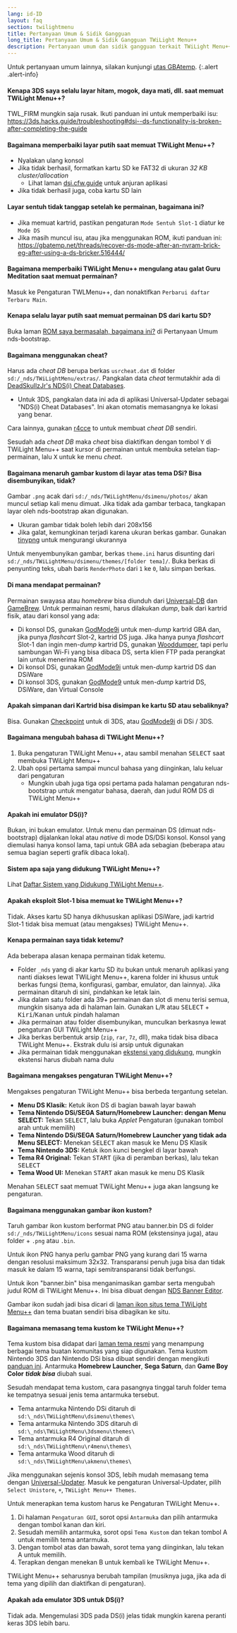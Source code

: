 ```yaml
---
lang: id-ID
layout: faq
section: twilightmenu
title: Pertanyaan Umum & Sidik Gangguan
long_title: Pertanyaan Umum & Sidik Gangguan TWiLight Menu++
description: Pertanyaan umum dan sidik gangguan terkait TWiLight Menu++
---
```


Untuk pertanyaan umum lainnya, silakan kunjungi [utas GBAtemp](https://gbatemp.net/threads/ds-i-3ds-twilight-menu-gui-for-ds-i-games-and-ds-i-menu-replacement.472200/).
{:.alert .alert-info}

#### Kenapa 3DS saya selalu layar hitam, mogok, daya mati, dll. saat memuat TWiLight Menu++?
TWL_FIRM mungkin saja rusak. Ikuti panduan ini untuk memperbaiki isu: <https://3ds.hacks.guide/troubleshooting#dsi--ds-functionality-is-broken-after-completing-the-guide>

#### Bagaimana memperbaiki layar putih saat memuat TWiLight Menu++?
- Nyalakan ulang konsol
- Jika tidak berhasil, formatkan kartu SD ke FAT32 di ukuran *32 KB cluster/allocation*
    - Lihat laman [dsi.cfw.guide](https://dsi.cfw.guide/sd-card-setup.html) untuk anjuran aplikasi
- Jika tidak berhasil juga, coba kartu SD lain

#### Layar sentuh tidak tanggap setelah ke permainan, bagaimana ini?
- Jika memuat kartrid, pastikan pengaturan `Mode Sentuh Slot-1` diatur ke `Mode DS`
- Jika masih muncul isu, atau jika menggunakan ROM, ikuti panduan ini: https://gbatemp.net/threads/recover-ds-mode-after-an-nvram-brick-eg-after-using-a-ds-bricker.516444/

#### Bagaimana memperbaiki TWiLight Menu++ mengulang atau galat Guru Meditation saat memuat permainan?
Masuk ke Pengaturan TWLMenu++, dan nonaktifkan `Perbarui daftar Terbaru Main`.

#### Kenapa selalu layar putih saat memuat permainan DS dari kartu SD?
Buka laman [ROM saya bermasalah, bagaimana ini?](../nds-bootstrap/faq?faq=im-having-issues-with-my-roms-what-should-i-do) di Pertanyaan Umum nds-bootstrap.

#### Bagaimana menggunakan cheat?
Harus ada *cheat DB* berupa berkas `usrcheat.dat` di folder `sd:/_nds/TWiLightMenu/extras/`. Pangkalan data *cheat* termutakhir ada di [DeadSkullzJr's NDS(i) Cheat Databases](https://gbatemp.net/threads/488711/).
- Untuk 3DS, pangkalan data ini ada di aplikasi Universal-Updater sebagai "NDS(i) Cheat Databases". Ini akan otomatis memasangnya ke lokasi yang benar.

Cara lainnya, gunakan [r4cce](https://web.archive.org/web/20241130133125/http://hp.vector.co.jp/authors/VA013928/soft_en.html) to untuk membuat *cheat DB* sendiri.

Sesudah ada *cheat DB* maka *cheat* bisa diaktifkan dengan tombol <kbd class="face">Y</kbd> di TWiLight Menu++ saat kursor di permainan untuk membuka setelan tiap-permainan, lalu <kbd class="face">X</kbd> untuk ke menu *cheat*.

#### Bagaimana menaruh gambar kustom di layar atas tema DSi? Bisa disembunyikan, tidak?
Gambar `.png` acak dari `sd:/_nds/TWiLightMenu/dsimenu/photos/` akan muncul setiap kali menu dimuat. Jika tidak ada gambar terbaca, tangkapan layar oleh nds-bootstrap akan digunakan.

- Ukuran gambar tidak boleh lebih dari 208x156
- Jika galat, kemungkinan terjadi karena ukuran berkas gambar. Gunakan [tinypng](https://tinypng.com) untuk mengurangi ukurannya

Untuk menyembunyikan gambar, berkas `theme.ini` harus disunting dari `sd:/_nds/TWiLightMenu/dsimenu/themes/[folder tema]/`. Buka berkas di penyunting teks, ubah baris `RenderPhoto` dari `1` ke `0`, lalu simpan berkas.

#### Di mana mendapat permainan?
Permainan swayasa atau *homebrew* bisa diunduh dari [Universal-DB](https://db.universal-team.net/ds) dan [GameBrew](https://www.gamebrew.org/wiki/List_of_all_DS_homebrew#Games). Untuk permainan resmi, harus dilakukan *dump*, baik dari kartrid fisik, atau dari konsol yang ada:
- Di konsol DS, gunakan [GodMode9i](https://github.com/DS-Homebrew/GodMode9i/releases) untuk men-*dump* kartrid GBA dan, jika punya *flashcart* Slot-2, kartrid DS juga. Jika hanya punya *flashcart* Slot-1 dan ingin men-*dump* kartrid DS, gunakan [Wooddumper](https://digiex.net/attachments/wooddumper_r89-zip.14735/), tapi perlu sambungan Wi-Fi yang bisa dibaca DS, serta klien FTP pada perangkat lain untuk menerima ROM
- Di konsol DSi, gunakan [GodMode9i](https://github.com/DS-Homebrew/GodMode9i/releases) untuk men-*dump* kartrid DS dan DSiWare
- Di konsol 3DS, gunakan [GodMode9](https://github.com/d0k3/GodMode9/releases) untuk men-*dump* kartrid DS, DSiWare, dan Virtual Console

#### Apakah simpanan dari Kartrid bisa disimpan ke kartu SD atau sebaliknya?
Bisa. Gunakan [Checkpoint](https://github.com/FlagBrew/Checkpoint/releases) untuk di 3DS, atau [GodMode9i](https://github.com/DS-Homebrew/GodMode9i/releases) di DSi / 3DS.

#### Bagaimana mengubah bahasa di TWiLight Menu++?
1. Buka pengaturan TWiLight Menu++, atau sambil menahan <kbd>SELECT</kbd> saat membuka TWiLight Menu++
1. Ubah opsi pertama sampai muncul bahasa yang diinginkan, lalu keluar dari pengaturan
    - Mungkin ubah juga tiga opsi pertama pada halaman pengaturan nds-bootstrap untuk mengatur bahasa, daerah, dan judul ROM DS di TWiLight Menu++

#### Apakah ini emulator DS(i)?
Bukan, ini bukan emulator. Untuk menu dan permainan DS (dimuat nds-bootstrap) dijalankan lokal atau *native* di mode DS/DSi konsol. Konsol yang diemulasi hanya konsol lama, tapi untuk GBA ada sebagian (beberapa atau semua bagian seperti grafik dibaca lokal).

#### Sistem apa saja yang didukung TWiLight Menu++?
Lihat [Daftar Sistem yang Didukung TWiLight Menu++](../ds-index/emulators#daftar-sistem-yang-didukung-twilight-menu).

#### Apakah eksploit Slot-1 bisa memuat ke TWiLight Menu++?
Tidak. Akses kartu SD hanya dikhususkan aplikasi DSiWare, jadi kartrid Slot-1 tidak bisa memuat (atau mengakses) TWiLight Menu++.

#### Kenapa permainan saya tidak ketemu?
Ada beberapa alasan kenapa permainan tidak ketemu.
- Folder `_nds` yang di akar kartu SD itu bukan untuk menaruh aplikasi yang nanti diakses lewat TWiLight Menu++, karena folder ini khusus untuk berkas fungsi (tema, konfigurasi, gambar, emulator, dan lainnya). Jika permainan ditaruh di sini, pindahkan ke letak lain.
- Jika dalam satu folder ada 39+ permainan dan slot di menu terisi semua, mungkin sisanya ada di halaman lain. Gunakan <kbd class="l">L</kbd>/<kbd class="r">R</kbd> atau <kbd>SELECT</kbd> + <kbd>Kiri</kbd>/<kbd>Kanan</kbd> untuk pindah halaman
- Jika permainan atau folder disembunyikan, munculkan berkasnya lewat pengaturan GUI TWiLight Menu++
- Jika berkas berbentuk arsip (`zip`, `rar`, `7z`, dll), maka tidak bisa dibaca TWiLight Menu++. Ekstrak dulu isi arsip untuk digunakan
- Jika permainan tidak menggunakan [ekstensi yang didukung](../ds-index/emulators#daftar-sistem-yang-didukung-twilight-menu), mungkin ekstensi harus diubah nama dulu

#### Bagaimana mengakses pengaturan TWiLight Menu++?
Mengakses pengaturan TWiLight Menu++ bisa berbeda tergantung setelan.
- **Menu DS Klasik:** Ketuk ikon DS di bagian bawah layar bawah
- **Tema Nintendo DSi/SEGA Saturn/Homebrew Launcher: dengan Menu SELECT:** Tekan <kbd>SELECT</kbd>, lalu buka *Applet* Pengaturan (gunakan tombol arah untuk memilih)
- **Tema Nintendo DSi/SEGA Saturn/Homebrew Launcher yang tidak ada Menu SELECT:** Menekan <kbd>SELECT</kbd> akan masuk ke Menu DS Klasik
- **Tema Nintendo 3DS:** Ketuk ikon kunci bengkel di layar bawah
- **Tema R4 Original:** Tekan <kbd>START</kbd> (jika di peramban berkas), lalu tekan <kbd>SELECT</kbd>
- **Tema Wood UI:** Menekan <kbd>START</kbd> akan masuk ke menu DS Klasik

Menahan <kbd>SELECT</kbd> saat memuat TWiLight Menu++ juga akan langsung ke pengaturan.

#### Bagaimana menggunakan gambar ikon kustom?
Taruh gambar ikon kustom berformat PNG atau banner.bin DS di folder `sd:/_nds/TWiLightMenu/icons` sesuai nama ROM (ekstensinya juga), atau folder + `.png` atau `.bin`.

Untuk ikon PNG hanya perlu gambar PNG yang kurang dari 15 warna dengan resolusi maksimum 32x32. Transparansi penuh juga bisa dan tidak masuk ke dalam 15 warna, tapi semitransparansi tidak berfungsi.

Untuk ikon "banner.bin" bisa menganimasikan gambar serta mengubah judul ROM di TWiLight Menu++. Ini bisa dibuat dengan [NDS Banner Editor](https://github.com/TheGameratorT/NDS_Banner_Editor/releases).

Gambar ikon sudah jadi bisa dicari di [laman ikon situs tema TWiLight Menu++](https://skins.ds-homebrew.com/icon/) dan tema buatan sendiri bisa dibagikan ke situ.

#### Bagaimana memasang tema kustom ke TWiLight Menu++?
Tema kustom bisa didapat dari [laman tema resmi](https://skins.ds-homebrew.com/) yang menampung berbagai tema buatan komunitas yang siap digunakan. Tema kustom Nintendo 3DS dan Nintendo DSi bisa dibuat sendiri dengan mengikuti [panduan ini](https://wiki.ds-homebrew.com/id-ID/twilightmenu/custom-dsi-3ds-themes). Antarmuka **Homebrew Launcher**, **Sega Saturn**, dan **Game Boy Color** _**tidak bisa**_ diubah suai.

Sesudah mendapat tema kustom, cara pasangnya tinggal taruh folder tema ke tempatnya sesuai jenis tema antarmuka tersebut.
- Tema antarmuka Nintendo DSi ditaruh di `sd:\_nds\TWiLightMenu\dsimenu\themes\`
- Tema antarmuka Nintendo 3DS ditaruh di `sd:\_nds\TWiLightMenu\3dsmenu\themes\`
- Tema antarmuka R4 Original ditaruh di `sd:\_nds\TWiLightMenu\r4menu\themes\`
- Tema antarmuka Wood ditaruh di `sd:\_nds\TWiLightMenu\akmenu\themes\`

Jika menggunakan sejenis konsol 3DS, lebih mudah memasang tema dengan [Universal-Updater](https://github.com/Universal-Team/Universal-Updater/releases). Masuk ke pengaturan Universal-Updater, pilih `Select Unistore`, `+`, `TWiLight Menu++ Themes`.

Untuk menerapkan tema kustom harus ke Pengaturan TWiLight Menu++.
1. Di halaman `Pengaturan GUI`, sorot opsi `Antarmuka` dan pilih antarmuka dengan tombol kanan dan kiri.
1. Sesudah memilih antarmuka, sorot opsi `Tema Kustom` dan tekan tombol A untuk memilih tema antarmuka.
1. Dengan tombol atas dan bawah, sorot tema yang diinginkan, lalu tekan A untuk memilih.
1. Terapkan dengan menekan B untuk kembali ke TWiLight Menu++.

TWiLight Menu++ seharusnya berubah tampilan (musiknya juga, jika ada di tema yang dipilih dan diaktifkan di pengaturan).

#### Apakah ada emulator 3DS untuk DS(i)?
Tidak ada. Mengemulasi 3DS pada DS(i) jelas tidak mungkin karena peranti keras 3DS lebih baru.
